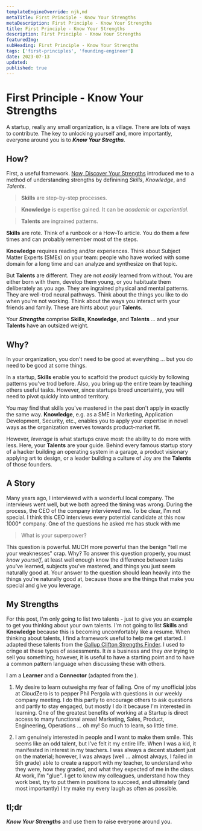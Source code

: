 ```yaml
---
templateEngineOverride: njk,md
metaTitle: First Principle - Know Your Strengths
metaDescription: First Principle - Know Your Strengths
title: First Principle - Know Your Strengths
description: First Principle - Know Your Strengths
featuredImg:
subHeading: First Principle - Know Your Strengths
tags: ['first-principles', 'founding-engineer']
date: 2023-07-13
updated:
published: true
---
```


<div class="col-start-3 col-end-9">


# First Principle - Know Your Strengths

A startup, really any small organization, is a village. There are lots of ways to contribute. The key to unlocking yourself and, more importantly, everyone around you is to **_Know Your Stregths_**.

## How?

First, a useful framework. [Now, Discover Your Strengths](https://www.goodreads.com/book/show/56452.Now_Discover_Your_Strengths?from_search=true&from_srp=true&qid=srYou6VfMV&rank=1) introduced me to a method of understanding strengths by definining _Skills_, _Knowledge_, and _Talents_.

> **Skills** are step-by-step processes.

> **Knowledge** is expertise gained. It can be _academic_ or _experiential_.

> **Talents** are ingrained patterns.

**Skills** are rote. Think of a runbook or a How-To article. You do them a few times and can probably remember most of the steps.

**Knowledge** requires reading and/or experiences. Think about Subject Matter Experts (SMEs) on your team: people who have worked with some domain for a long time and can analyze and synthesize on that topic.

But **Talents** are different. They are not _easily_ learned from without. You are either born with them, develop them young, or you habituate them deliberately as you age. They are ingrained physical and mental patterns. They are well-trod neural pathways. Think about the things you like to do when you're not working. Think about the ways you interact with your friends and family. These are hints about your **Talents**.

Your **_Strengths_** comprise **Skills**, **Knowledge**, and **Talents** ... and your **Talents** have an outsized weight.


## Why?

In your organization, you don't need to be good at everything ... but you do need to be good at some things.

In a startup, **Skills** enable you to scaffold the product quickly by following patterns you've trod before. Also, you bring up the entire team by teaching others useful tasks. However, since startups breed uncertainty, you will need to pivot quickly into untrod territory.

You may find that skills you've mastered in the past don't apply in exactly the same way. **Knowledge**, e.g. as a SME in Marketing, Application Development, Security, etc., enables you to apply your expertise in novel ways as the organization swerves towards product-market fit.

However, *leverage* is what startups crave most: the ability to do more with less. Here, your **Talents** are your guide. Behind every famous startup story of a hacker building an operating system in a garage, a product visionary applying art to design, or a leader building a culture of Joy are the **Talents** of those founders.

## A Story

Many years ago, I interviewed with a wonderful local company. The interviews went well, but we both agreed the timing was wrong. During the process, the CEO of the company interviewed me. To be clear, I'm not special. I think this CEO interviews every potential candidate at this now 1000* company. One of the questions he asked me has stuck with me

> What is your superpower?

This question is powerful. MUCH more powerful than the benign "tell me your weaknesses" crap. Why? To answer this question properly, you must _know yourself_, at least well enough know the difference between tasks you've learned, subjects you've mastered, and things you just seem naturally good at. Your answer to the question should lean heavily into the things you're naturally good at, because those are the things that make you special and give you leverage.

## My Strengths

For this post, I'm only going to list two talents - just to give you an example to get you thinking about your own talents. I'm not going to list **Skills** and **Knowledge** because this is becoming uncomfortably like a resume. When thinking about talents, I find a framework useful to help me get started. I adapted these talents from the [Gallup Clifton Strengths Finder](https://www.gallup.com/cliftonstrengths/en/home.aspx). I used to cringe at these types of assessments. It _is_ a business and they _are_ trying to sell you something; however, it is useful to have a starting point and to have a common pattern language when discussing these with others.

I am a **Learner** and a **Connector** (adapted from the ).

1. My desire to learn outweighs my fear of failing. One of my unofficial jobs at CloudZero is to pepper Phil Pergola with questions in our weekly company meeting. I do this partly to encourage others to ask questions and partly to stay engaged, but mostly I do it because I'm interested in learning. One of the greatest benefits of working at a Startup is direct access to many functional areas! Marketing, Sales, Product, Engineering, Operations ... oh my! So much to learn, so little time.

2. I am genuinely interested in people and I want to make them smile. This seems like an odd talent, but I've felt it my entire life. When I was a kid, it manifested in interest in my teachers. I was always a decent student just on the material; however, I was always (well ... almost always, I failed in 5th grade) able to create a rapport with my teacher, to understand who they were, how they graded, and what they expected of me in the class. At work, I'm "glue". I get to know my colleagues, understand how they work best, try to put them in positions to succeed, and ultimately (and most importantly) I try make my every laugh as often as possible.


## tl;dr

**_Know Your Strengths_** and use them to raise everyone around you.